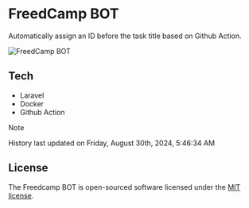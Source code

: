 # FreedCamp BOT

Automatically assign an ID before the task title based on Github Action.

![FreedCamp BOT](https://repository-images.githubusercontent.com/737932867/7d34798b-2680-471c-b089-a78a718d3d6a)

## Tech

- Laravel
- Docker
- Github Action

> [!NOTE]  
> History last updated on Friday, August 30th, 2024, 5:46:34 AM

## License

The Freedcamp BOT is open-sourced software licensed under the [MIT license](https://opensource.org/licenses/MIT).
